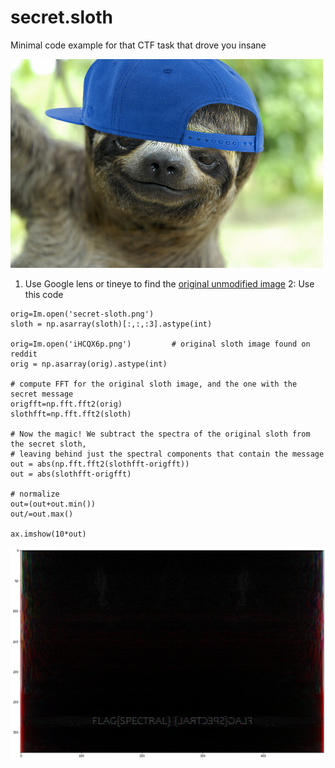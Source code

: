 # secret.sloth

Minimal code example for that CTF task that drove you insane

![alt text](iHCQX6p.png)

1. Use Google lens or tineye to find the [original unmodified image](https://www.reddit.com/r/Slothswithhats/comments/1cpj4v/he_killed_a_man_for_that_hat/)
2: Use this code

```
orig=Im.open('secret-sloth.png')
sloth = np.asarray(sloth)[:,:,:3].astype(int)

orig=Im.open('iHCQX6p.png')         # original sloth image found on reddit
orig = np.asarray(orig).astype(int)

# compute FFT for the original sloth image, and the one with the secret message
origfft=np.fft.fft2(orig)
slothfft=np.fft.fft2(sloth)

# Now the magic! We subtract the spectra of the original sloth from the secret sloth, 
# leaving behind just the spectral components that contain the message
out = abs(np.fft.fft2(slothfft-origfft))
out = abs(slothfft-origfft)

# normalize
out=(out+out.min())
out/=out.max()

ax.imshow(10*out)
```

![alt text](spectral.png)
